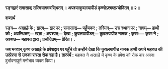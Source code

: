 **रङ्गद्वारं समासाद्य तस्मिन्नागमवसि्थतम् ।** **अपश्यत्कुवलयापीडं कृष्णोऽश्बष्ठप्रचोदितम् ॥ २॥** 

**शब्दार्थ** 

**रङ्ग—** **अखाड़े के** **; द्वारम्—** **द्वार पर** **; समासाद्य—** **पहुँचकर** **; तस्मिन्—** **उस स्थान पर** **; नागम्—** **हाथी को** **; अवस्थितम्—** **खड़ा** **;** **अपश्यत्—** **देखा** **; कुवलयापीडम्—** **कुवलयापीड नामक** **; कृष्ण:—** **कृष्ण ने** **; अश्बष्ठ—** **महावत द्वारा** **; प्रचोदितम्—** **प्रेरित।** **.** 

**जब भगवान् कृष्ण अखाड़े के प्रवेशद्वार पर पहुँचे तो उन्होंने देखा कि कुवलयापीड नामक** **हाथी अपने महावत की उत्प्रेरणा से उनका रास्ता रोक रहा है।** **तात्पर्य :** महावत ने अखाड़े में कृष्ण के प्रवेश को रोक कर अपना दुर्भावनापूर्ण मनोभाव व्यक्त किया।  